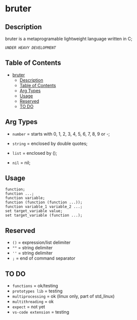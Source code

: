
# bruter

## Description


bruter is a metaprogramable lightweight language written in C;

*`UNDER HEAVY DEVELOPMENT`*

## Table of Contents

- [bruter](#bruter)
  - [Description](#description)
  - [Table of Contents](#table-of-contents)
  - [Arg Types](#arg-types)
  - [Usage](#usage)
  - [Reserved](#reserved)
  - [TO DO](#to-do)
  
## Arg Types

- `number` = starts with 0, 1, 2, 3, 4, 5, 6, 7, 8, 9 or -;

- `string` = enclosed by double quotes;

- `list` = enclosed by ();

- `nil` = nil;

## Usage

    function;
    function ...;
    function variable;
    function (function (function ...));
    function variable_1 variable_2 ...;
    set target_variable value; 
    set target_variable (function ...);
    
## Reserved

- `()` = expression/list delimiter
- `""` = string delimiter
- `''` = string delimiter
- `;` = end of command separator

## TO DO

- `functions` = ok/testing
- `prototypes lib` = testing
- `multiprocessing` = ok (linux only, part of std_linux)
- `multithreading` = ok
- `expect` = not yet
- `vs-code extension` = testing
